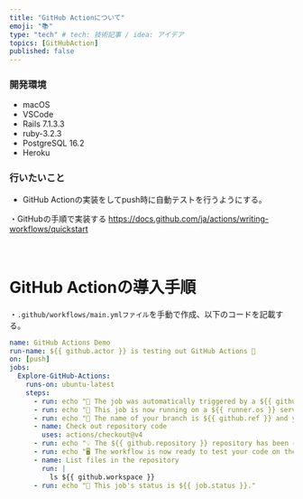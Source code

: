 ```yaml
---
title: "GitHub Actionについて"
emoji: "📚"
type: "tech" # tech: 技術記事 / idea: アイデア
topics: [GitHubAction]
published: false
---
```

### 開発環境
- macOS
- VSCode
- Rails 7.1.3.3
- ruby-3.2.3
- PostgreSQL 16.2
- Heroku

### 行いたいこと
- GitHub Actionの実装をしてpush時に自動テストを行うようにする。

・GitHubの手順で実装する
https://docs.github.com/ja/actions/writing-workflows/quickstart
<br>
<br>
<br>

# GitHub Actionの導入手順
・`.github/workflows/main.ymlファイル`を手動で作成、以下のコードを記載する。
```:.github/workflows/main.yml
name: GitHub Actions Demo
run-name: ${{ github.actor }} is testing out GitHub Actions 🚀
on: [push]
jobs:
  Explore-GitHub-Actions:
    runs-on: ubuntu-latest
    steps:
      - run: echo "🎉 The job was automatically triggered by a ${{ github.event_name }} event."
      - run: echo "🐧 This job is now running on a ${{ runner.os }} server hosted by GitHub!"
      - run: echo "🔎 The name of your branch is ${{ github.ref }} and your repository is ${{ github.repository }}."
      - name: Check out repository code
        uses: actions/checkout@v4
      - run: echo "💡 The ${{ github.repository }} repository has been cloned to the runner."
      - run: echo "🖥️ The workflow is now ready to test your code on the runner."
      - name: List files in the repository
        run: |
          ls ${{ github.workspace }}
      - run: echo "🍏 This job's status is ${{ job.status }}."
```




<br>
<br>
<br>
